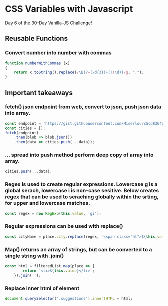
# CSS Variables with Javascript
Day 6 of the 30-Day Vanilla-JS Challenge!

## Reusable Functions
### Convert number into number with commas
```javascript
function numberWithCommas (x)
{
    return x.toString().replace(/\B(?=(\d{3})+(?!\d))/g, ",");
}
```
## Important takeaways
### fetch() json endpoint from web, convert to json, push json data into array.
```javascript
const endpoint = 'https://gist.githubusercontent.com/Miserlou/c5cd8364bf9b2420bb29/raw/2bf258763cdddd704f8ffd3ea9a3e81d25e2c6f6/cities.json';
const cities = [];
fetch(endpoint)
    .then(blob => blob.json())
    .then(data => cities.push(...data));
```
### ... spread into push method perform deep copy of array into array.
```javascript
cities.push(...data);
```
### Regex is used to create regular expressions. Lowercase g is a global serach, lowercase i is non-case sesitive. Below creates regex that can be used to seraching globally within the srting, for upper and lowercase matches. 
```javascript
const regex = new RegExp(this.value, 'gi');
```
### Regular expressions can be used with replace()
```javascript
const cityName = place.city.replace(regex, `<span class="hl">${this.value}</span>`);
```
### Map() returns an array of strings, but can be converted to a single string with .join()
```javascript
const html = filteredList.map(place => {
        return `<li>${this.value}</li>`;
    }).join('');
```
### Replace inner html of element 
```javascript
document.querySelector('.suggestions').innertHTML = html; 
```
